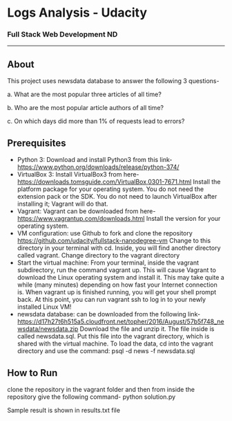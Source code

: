 # Logs Analysis - Udacity
### Full Stack Web Development ND
_______________________
## About
This project uses newsdata database to answer the following 3 questions-

a.  What are the most popular three articles of all time? 

b.  Who are the most popular article authors of all time?

c.  On which days did more than 1% of requests lead to errors?

## Prerequisites
* Python 3:
Download and install Python3 from this link-
https://www.python.org/downloads/release/python-374/
* VirtualBox 3:
Install VirtualBox3 from here-
https://downloads.tomsguide.com/VirtualBox,0301-7671.html 
Install the platform package for your operating system. You do not need the extension pack or the SDK. You do not need to launch VirtualBox after installing it; Vagrant will do that.
* Vagrant:
Vagrant can be downloaded from here-
https://www.vagrantup.com/downloads.html
Install the version for your operating system.
* VM configuration:
use Github to fork and clone the repository https://github.com/udacity/fullstack-nanodegree-vm
Change to this directory in your terminal with cd. Inside, you will find another directory called vagrant. Change directory to the vagrant directory
* Start the virtual machine:
From your terminal, inside the vagrant subdirectory, run the command vagrant up. This will cause Vagrant to download the Linux operating system and install it. This may take quite a while (many minutes) depending on how fast your Internet connection is.
When vagrant up is finished running, you will get your shell prompt back. At this point, you can run vagrant ssh to log in to your newly installed Linux VM!
* newsdata database: can be downloaded from the following link-
https://d17h27t6h515a5.cloudfront.net/topher/2016/August/57b5f748_newsdata/newsdata.zip 
Download the file and unzip it. The file inside is called newsdata.sql. Put this file into the vagrant directory, which is shared with the virtual machine.
To load the data, cd into the vagrant directory and use the command:
psql -d news -f newsdata.sql

## How to Run
clone the repository in the vagrant folder and then from inside the repository give the following command-
python solution.py

Sample result is shown in results.txt file



